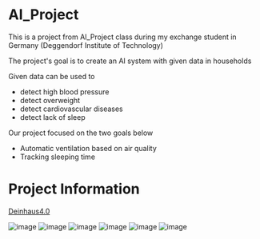 # AI_Project
This is a project from AI_Project class during my exchange student in Germany (Deggendorf Institute of Technology)

The project's goal is to create an AI system with given data in households

Given data can be used to
  - detect high blood pressure
  - detect overweight
  - detect cardiovascular diseases
  - detect lack of sleep

Our project focused on the two goals below
  - Automatic ventilation based on air quality
  - Tracking sleeping time

# Project Information
[Deinhaus4.0](https://deinhaus4-0.de/start/)
    
![image](https://github.com/kwakjoonhyung/AI_Project/assets/84233813/103f5fa3-218f-41af-b667-9f489823235a)
![image](https://github.com/kwakjoonhyung/AI_Project/assets/84233813/f62f23d8-edd4-4ff8-8cde-147bfe7686d6)
![image](https://github.com/kwakjoonhyung/AI_Project/assets/84233813/c6e2fb40-b893-45d9-8e25-9e2e82e45f96)
![image](https://github.com/kwakjoonhyung/AI_Project/assets/84233813/8bd62b05-e804-4828-972f-494982ff201d)
![image](https://github.com/kwakjoonhyung/AI_Project/assets/84233813/d2e3f946-2a6e-47ce-a479-39152649cd93)
![image](https://github.com/kwakjoonhyung/AI_Project/assets/84233813/bc7fd5a4-270e-49ab-8c73-f7181732c884)
